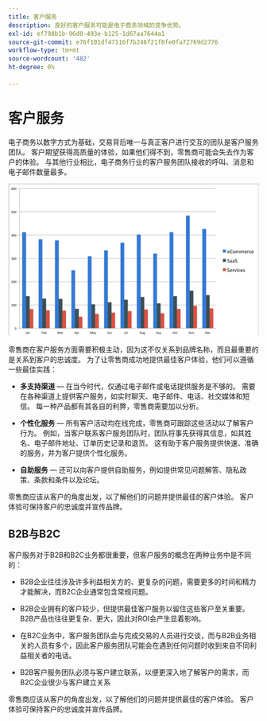 ```yaml
---
title: 客户服务
description: 良好的客户服务可能是电子商务领域的竞争优势。
exl-id: ef798b1b-96d0-493e-b125-1d67aa7644a1
source-git-commit: e76f101df47116f7b246f21f0fe0fa72769d2776
workflow-type: tm+mt
source-wordcount: '482'
ht-degree: 0%

---
```


# 客户服务

电子商务以数字方式为基础，交易背后唯一与真正客户进行交互的团队是客户服务团队。 客户期望获得高质量的体验，如果他们得不到，零售商可能会失去作为客户的体验。 与其他行业相比，电子商务行业的客户服务团队接收的呼叫、消息和电子邮件数量最多。

![客户服务条形图](../../assets/playbooks/customer-service-chart.png)

零售商在客户服务方面需要积极主动，因为这不仅关系到品牌名称，而且最重要的是关系到客户的忠诚度。 为了让零售商成功地提供最佳客户体验，他们可以遵循一些最佳实践：

- **多支持渠道** — 在当今时代，仅通过电子邮件或电话提供服务是不够的。 需要在各种渠道上提供客户服务，如实时聊天、电子邮件、电话、社交媒体和短信。 每一种产品都有其各自的利弊，零售商需要加以分析。

- **个性化服务** — 所有客户活动均在线完成，零售商可跟踪这些活动以了解客户行为。 例如，当客户联系客户服务团队时，团队将事先获得其信息，如其姓名、电子邮件地址、订单历史记录和退货。 这有助于客户服务提供快速、准确的服务，并为客户提供个性化服务。

- **自助服务** — 还可以向客户提供自助服务，例如提供常见问题解答、隐私政策、条款和条件以及论坛。

零售商应该从客户的角度出发，以了解他们的问题并提供最佳的客户体验。 客户体验可保持客户的忠诚度并宣传品牌。

## B2B与B2C

客户服务对于B2B和B2C业务都很重要，但客户服务的概念在两种业务中是不同的：

- B2B企业往往涉及许多利益相关方的、更复杂的问题，需要更多的时间和精力才能解决，而B2C企业通常包含常规问题。

- B2B企业拥有的客户较少，但提供最佳客户服务以留住这些客户至关重要。 B2B产品也往往更复杂、更大，因此对ROI会产生显着影响。

- 在B2C业务中，客户服务团队会与完成交易的人员进行交谈，而与B2B业务相关的人员有多个，因此客户服务团队可能会在遇到任何问题时收到来自不同利益相关者的电话。

- B2B客户服务团队必须与客户建立联系，以便更深入地了解客户的需求，而B2C企业很少与客户建立关系

零售商应该从客户的角度出发，以了解他们的问题并提供最佳的客户体验。 客户体验可保持客户的忠诚度并宣传品牌。
